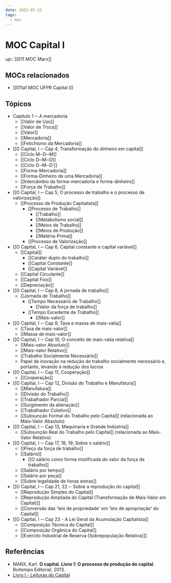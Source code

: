 ```yaml
---
date: 2022-07-23
tags:
  - moc 
---
```

# MOC Capital I
up:: [[011 MOC Marx]]

## MOCs relacionados
- [[011a1 MOC UFPR Capital I]]

## Tópicos
- Capítulo 1 ─ A mercadoria
	- [[Valor de Uso]]
	- [[Valor de Troca]]
	- [[Valor]]
	- [[Mercadoria]]
	- [[Fetichismo da Mercadoria]]
- [[O Capital, I ─ Cap 4, Transformação do dinheiro em capital]]
	- [[Ciclo M─D─M]]
	- [[Ciclo D─M─D]]
	- [[Ciclo D─M─D']]
	- [[Forma-Mercadoria]]
	- [[Forma-Dinheiro de uma Mercadoria]]
	- [[Intercâmbio da forma-mercadoria e forma-dinheiro]]
	- [[Força de Trabalho]]
- [[O Capital, I ─ Cap 5, O processo de trabalho e o processo de valorização]]
	- [[Processo de Produção Capitalista]]
		- [[Processo de Trabalho]]
			- [[Trabalho]]
			- [[Metabolismo social]]
			- [[Meios de Trabalho]]
			- [[Meios de Produção]]
			- [[Matéria-Prima]]
		- [[Processo de Valorização]]
- [[O Capital, I ─ Cap 6, Capital constante e capital variável]]
	- [[Capital]]
		- [[Caráter duplo do trabalho]]
		- [[Capital Constante]]
		- [[Capital Variável]]
	- [[Capital Circulante]]
	- [[Capital Fixo]]
	- [[Depreciação]]
- [[O Capital, I ─ Cap 8, A jornada de trabalho]]
	- [[Jornada de Trabalho]]
		- [[Tempo Necessário de Trabalho]]
			- [[Valor da força de trabalho]]
		- [[Tempo Excedente de Trabalho]]
			- [[Mais-valor]]
- [[O Capital, I ─ Cap 9, Taxa e massa de mais-valia]]
	- [[Taxa de mais-valor]]
	- [[Massa de mais-valor]]
- [[O Capital, I ─ Cap 10, O conceito de mais-valia relativa]]
	- [[Mais-valor Absoluto]]
	- [[Mais-valor Relativo]]
	- [[Trabalho Socialmente Necessário]]
	- Papel da inovação na redução do trabalho socialmente necessário e, portanto, levando à redução dos lucros
- [[O Capital, I ─ Cap 11, Cooperação]]
	- [[Cooperação]]
- [[O Capital, I ─ Cap 12, Divisão do Trabalho e Manufatura]]
	- [[Manufatura]]
	- [[Divisão do Trabalho]]
	- [[Trabalhador Parcial]]
	- [[Surgimento da alienação]]
	- [[Trabalhador Coletivo]]
	- [[Subsunção Formal do Trabalho pelo Capital]] (relacionada ao Mais-Valor Absoluto)
- [[O Capital, I ─ Cap 13, Maquinaria e Grande Indústria]]
	- [[Subsunção Real do Trabalho pelo Capital]] (relacionada ao Mais-Valor Relativo)
- [[O Capital, I ─ Cap 17, 18, 19; Sobre o salário]]
	- [[Preço da força de trabalho]]
	- [[Salário]]
		- [[O salário como forma mistificada do valor da força de trabalho]]
	- [[Salário por tempo]]
	- [[Salário por peça]]
	- [[Sobre legalidade de horas extras]]
- [[O Capital, I ─ Cap 21, 22 ─ Sobre a reprodução do capital]]
	- [[Reprodução Simples do Capital]]
	- [[Reprodução Ampliada do Capital (Transformação de Mais-Valor em Capital)]]
	- [[Conversão das 'leis de propriedade' em 'leis de apropriação' do Capital]]
- [[O Capital, I ─ Cap 23 - A Lei Geral da Acumulação Capitalista]]
	- [[Composição Técnica do Capital]]
	- [[Composição Orgânica do Capital]]
	- [[Exército Industrial de Reserva (Sobrepopulação Relativa)]]


## Referências
- MARX, Karl. **O capital. Livro 1: O processo de produção do capital**. Boitempo Editorial, 2013.
- [Livro I - Leituras do Capital](http://www.leiturasdocapital.ufpr.br/?page_id=40)